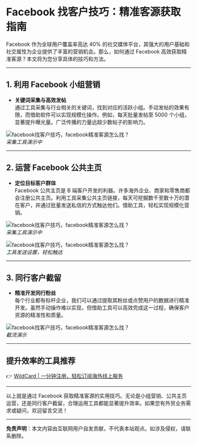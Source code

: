 # Facebook 找客户技巧：精准客源获取指南

Facebook 作为全球用户覆盖率高达 40% 的社交媒体平台，其强大的用户基础和社交属性为企业提供了丰富的营销机会。那么，如何通过 Facebook 高效获取精准客源？本文将为您分享具体的技巧和方法。

---

## 1. 利用 Facebook 小组营销

- **关键词采集与高效发帖**  
   通过工具采集与行业相关的关键词，找到对应的活跃小组。手动发帖的效果有限，而借助软件可以实现规模化操作。例如，每天批量发帖至 5000 个小组，显著提升曝光量。广泛传播的力量远超少数帖子的影响力。

![facebook找客户技巧，facebook精准客源怎么找？](https://bbtdd.com/img/43520226823123.webp)  
*采集工具演示中*

---

## 2. 运营 Facebook 公共主页

- **定位目标客户群体**  
   Facebook 公共主页是 B 端客户开发的利器。许多海外企业、商家和零售商都会注册公共主页。利用工具采集公共主页链接，每天可挖掘数千至数十万的潜在客户，并通过批量发送私信的方式触达他们。借助工具，轻松实现规模化营销。

![facebook找客户技巧，facebook精准客源怎么找？](https://bbtdd.com/img/66645834460599.webp)  
*采集工具演示中*

![facebook找客户技巧，facebook精准客源怎么找？](https://bbtdd.com/img/18767791775.webp)  
*工具发送设置，轻松触达*

---

## 3. 同行客户截留

- **精准开发同行粉丝**  
   每个行业都有标杆企业，我们可以通过提取其粉丝或点赞用户的数据进行精准开发。虽然手动操作难以实现，但借助工具可以高效完成这一过程，确保客户资源的精准性和质量。

![facebook找客户技巧，facebook精准客源怎么找？](https://bbtdd.com/img/837268833.webp)  
*截流演示*

---

## 提升效率的工具推荐

👉 [WildCard | 一分钟注册，轻松订阅海外线上服务](https://bbtdd.com/WildCard)

---

以上就是通过 Facebook 获取精准客源的实用技巧。无论是小组营销、公共主页运营，还是同行客户截留，合理运用工具都能显著提升效率。如果您有外贸业务需求或疑问，欢迎留言交流！

---

**免责声明**：本文内容由互联网用户自发贡献，不代表本站观点。如涉及侵权，请联系删除。
